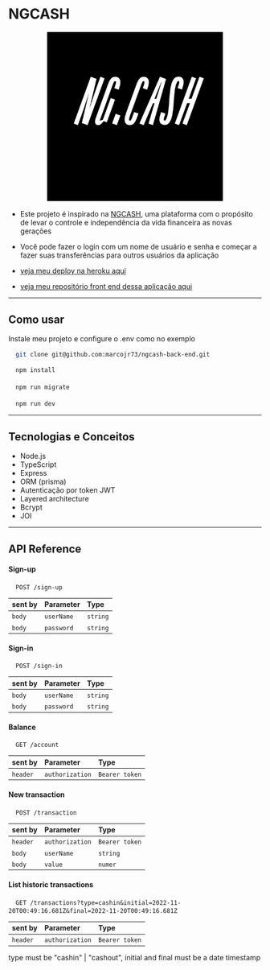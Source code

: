 
# NGCASH

<p align="center">
   <img width=350 src="https://raw.githubusercontent.com/marcojr73/ngcash-front-end/main/src/assets/images/logo.gif"/>
</p>


- Este projeto é inspirado na [NGCASH](https://ng.cash/), uma plataforma com o propósito de levar o controle e independência da vida financeira as novas gerações
- Você pode fazer o login com um nome de usuário e senha e começar a fazer suas transferências para outros usuários da aplicação

- [veja meu deploy na heroku aqui](https://ngcash-api.herokuapp.com/)
- [veja meu repositório front end dessa aplicação aqui](https://github.com/marcojr73/ngcash-front-end)

***

## Como usar

Instale meu projeto e configure o .env como no exemplo

```bash
  git clone git@github.com:marcojr73/ngcash-back-end.git
```

```bash
  npm install
  
  npm run migrate

  npm run dev
```

***

##	 Tecnologias e Conceitos

- Node.js
- TypeScript
- Express
- ORM (prisma)
- Autenticação por token JWT
- Layered architecture
- Bcrypt
- JOI

***
    
## API Reference

#### Sign-up

```
  POST /sign-up
```

| sent by |Parameter | Type     |             
| :-------- |:-------- | :------- | 
| `body` |`userName` | `string` |
| `body` |`password` | `string` |

#### Sign-in

```
  POST /sign-in
```

| sent by |Parameter | Type     |             
| :-------- |:-------- | :------- | 
| `body` |`userName` | `string` |
| `body` |`password` | `string` |

#### Balance

```
  GET /account
```

| sent by |Parameter | Type     |                 
| :-------- |:-------- | :------- | 
| `header` |`authorization` | `Bearer token` | 


#### New transaction

```
  POST /transaction
```

| sent by |Parameter | Type     |                 
| :-------- |:-------- | :------- | 
| `header` |`authorization` | `Bearer token` | 
| `body` |`userName` | `string` | 
| `body` |`value` | `numer` | 


#### List historic transactions

```
  GET /transactions?type=cashin&initial=2022-11-20T00:49:16.681Z&final=2022-11-20T00:49:16.681Z
```

| sent by |Parameter | Type     |                 
| :-------- |:-------- | :------- | 
| `header` |`authorization` | `Bearer token` | 

type must be "cashin" | "cashout", initial and final must be a date timestamp